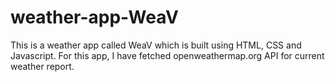 # weather-app-WeaV
This is a weather app called WeaV which is built using HTML, CSS and Javascript.
For this app, I have fetched openweathermap.org API for current weather report.


